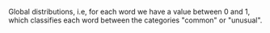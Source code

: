 Global distributions, i.e, for each word we have a value between 0 and 1, which classifies each word between the categories "common" or "unusual".
